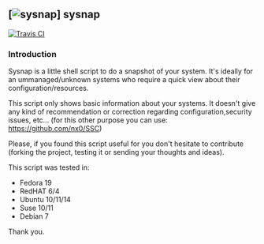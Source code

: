 ## [![sysnap](http://i.imgur.com/d8PhHfz.png?1)] sysnap

[![Travis CI](https://img.shields.io/badge/sysnap-2.4-brightgreen.svg)](http://github.com/sysnap)

### Introduction

Sysnap is a little shell script to do a snapshot of your system. It's ideally for an ummanaged/unknown systems who require 
 a quick view about their configuration/resources.

This script only shows basic information about your systems. It doesn't give any kind of recommendation or 
correction regarding configuration,security issues, etc... (for this other purpose you can use: https://github.com/nx0/SSC)

Please, if you found this script useful for you don't hesitate to contribute (forking the project, testing it or sending
your thoughts and ideas).

This script was tested in:
* Fedora 19
* RedHAT 6/4
* Ubuntu 10/11/14
* Suse 10/11
* Debian 7


Thank you.
